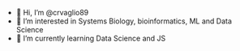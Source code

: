 - 👋 Hi, I’m @crvaglio89
- 👀 I’m interested in Systems Biology, bioinformatics, ML and Data Science
- 🌱 I’m currently learning Data Science and JS

<!---
crvaglio89/crvaglio89 is a ✨ special ✨ repository because its `README.md` (this file) appears on your GitHub profile.
You can click the Preview link to take a look at your changes.
--->
